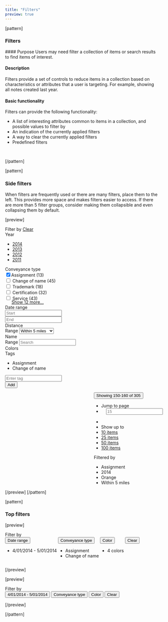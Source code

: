 ```yaml
---
title: "Filters"
preview: true
---
```


[pattern]
<h3>Filters</h3>
#### Purpose
Users may need filter a collection of items or search results to find items of interest.

#### Description
Filters provide a set of controls to reduce items in a collection based on characteristics or attributes that a user is targeting. For example, showing all notes created last year.

#### Basic functionality
Filters can provide the following functionality:
- A list of interesting attributes common to items in a collection, and 
possible values to filter by
- An indication of the currently applied filters
- A way to clear the currently applied filters
- Predefined filters

&nbsp;

[/pattern]

[pattern]
### Side filters
When filters are frequently used or there are many filters, place them to the left. This provides more space and makes filters easier to access. If there are more than 5 filter groups, consider making them collapsible and even collapsing them by default.

[preview]
<div class="container-fluid" style="margin-top: 8px;">
    <div class="row">
        <div style="width: 275px;" class="panel panel-default pull-left">
            <form class="filters">
                <div class="filter-heading">
                    Filter by <a href="" class="filters-clear">Clear</a>
                </div>
                <div class="filter-list">
                    <div data-toggle="collapse" data-target="#filterGroup8" class="filter-group-title">
                        Year <i class="fa fa-angle-right pull-right text-muted fa-1x"></i>
                    </div>
                    <div id="filterGroup8" class="collapse in">
                        <div class="filter-group-content">
                            <div class="form-group">
                                <ul class="list-unstyled">
                                    <li><a href="">2014</a></li>
                                    <li><a href="">2013</a></li>
                                    <li><a href="">2012</a></li>
                                    <li><a href="">2011</a></li>
                                </ul>
                            </div>
                        </div>
                    </div>
                    <div data-toggle="collapse" data-target="#filterGroup2" class="filter-group-title">
                        <i class="fa fa-angle-down pull-right text-muted fa-1x"></i> Conveyance type 
                    </div>
                    <div id="filterGroup2" class="collapse in">
                        <div class="filter-group-content">
                            <div class="form-group">
                                <div class="checkbox">
                                    <label><input checked type="checkbox">Assignment <span class="text-muted">(13)</span></label>
                                </div>
                                <div class="checkbox">
                                    <label><input type="checkbox"> Change of name <span class="text-muted">(45)</span></label>
                                </div>
                                <div class="checkbox">
                                    <label><input type="checkbox"> Trademark <span class="text-muted">(18)</span></label>
                                </div>
                                <div class="checkbox">
                                    <label><input type="checkbox"> Certification <span class="text-muted">(32)</span></label>
                                </div>
                                <div class="checkbox">
                                    <label><input type="checkbox"> Service <span class="text-muted">(43)</span></label>
                                </div>
                                <a href="" style="margin-left: 21px; display: block; margin-top: -5px;">Show 12 more...</a>
                            </div>
                        </div>
                    </div>
                    <div data-toggle="collapse" data-target="#filterGroup1" class="filter-group-title">
                        <i class="fa fa-angle-right pull-right text-muted fa-1x"></i> Date range 
                    </div>
                    <div id="filterGroup1" class="collapse in">
                        <div class="filter-group-content">
                            <div class="row">
                                <div class="form-group col-sm-6">
                                    <span class="input-icon fa fa-calendar-o"></span>
                                    <input type="text" placeholder="Start" class="datepicker form-control" data-inputmask="'mask': 'm/d/y', 'placeholder': 'mm/dd/yyyy'">
                                </div>
                                <div class="form-group col-sm-6">
                                    <span class="input-icon fa fa-calendar-o"></span>
                                    <input type="text" placeholder="End" class="datepicker form-control" data-inputmask="'mask': 'm/d/y', 'placeholder': 'mm/dd/yyyy'">
                                </div>
                            </div>
                        </div>
                    </div>
                    <div data-toggle="collapse" data-target="#filterGroup5" class="filter-group-title">
                        <i class="fa fa-angle-right pull-right text-muted fa-1x"></i> Distance 
                    </div>
                    <div id="filterGroup5" class="collapse in">
                        <div class="filter-group-content">
                            <div class="form-group">
                                <label for="serange" class="sr-only control-label">Range</label>
                                <select name="" id="serange" class="form-control select2">
                                    <option value="5">Within 5 miles</option>
                                    <option value="255">Within 25 miles</option>
                                </select>
                            </div>
                        </div>
                    </div>
                    <div data-toggle="collapse" data-target="#filterGroup6" class="filter-group-title">
                        <i class="fa fa-angle-right pull-right text-muted fa-1x"></i> Name 
                    </div>
                    <div id="filterGroup6" class="collapse in">
                        <div class="filter-group-content">
                            <div class="form-group">
                                <label for="serange" class="sr-only control-label">Range</label>
                                <span class="input-icon fa fa-search"></span>
                                <input type="text" class="form-control" placeholder="Search">
                            </div>
                        </div>
                    </div>
                    <div data-toggle="collapse" data-target="#filterGroup3" class="filter-group-title">
                        Colors <i class="fa fa-angle-right pull-right text-muted fa-1x"></i>
                    </div>
                    <div id="filterGroup3" class="collapse in">
                        <div class="filter-group-content">
                            <div class="form-group">
                                <div style="background-color: red;" class="filter-color"></div>
                                <div style="background-color: green;" class="filter-color"></div>
                                <div style="background-color: orange;" class="filter-color active"></div>
                                <div style="background-color: purple;" class="filter-color"></div>
                                <div style="background-color: black;" class="filter-color"></div>
                                <div style="background-color: white;" class="filter-color"></div>
                            </div>
                        </div>
                    </div>
                    <div data-toggle="collapse" data-target="#filterGroup7" class="filter-group-title">
                        Tags <i class="fa fa-angle-right pull-right text-muted fa-1x"></i>
                    </div>
                    <div id="filterGroup7" class="collapse in">
                        <div class="filter-group-content">
                            <div class="form-group">
                                <ul class="list-unstyled">
                                    <li class="filter-value">Assignment <i class="pull-right fa fa-times"></i></li>
                                    <li class="filter-value">Change of name <i class="pull-right fa fa-times"></i></li>
                                </ul>
                                <div class="input-group">
                                  <input class="form-control" type="email" placeholder="Enter tag">
                                  <div class="input-group-btn">
                                    <button class="btn btn-default">Add</button>
                                  </div>
                                </div>
                            </div>
                        </div>
                    </div>
                </div>
            </form>
        </div>
        <div style="margin-left: 290px;" class="panel panel-default">
            <div class="filter-criteria" style="display: inline-block; width: 100%; float; left;">
                <div class="pull-right">
                    <div class="dropdown" style="display: inline-block">
                        <button type="button" id="dropdownMenu3" class="btn btn-link dropdown-toggle" data-toggle="dropdown"><span class="text-muted normal">Showing</span> 150-160 <span class="text-muted normal">of</span> 305 <span class="caret"></span></button>
                        <ul class="dropdown-menu" role="menu" aria-labelledby="dropdownMenu3">
                            <li role="presentation" class="dropdown-header">Jump to page</li>
                            <li style="padding: 0 16px;" role="presentation">
                                <form action="">
                                    <input type="text" placeholder="15" class="form-control"/>
                                </form>
                            </li>
                            <li class="divider"></li>
                            <li role="presentation" class="dropdown-header">Show up to</li>
                            <li role="presentation"><a role="menuitem" tabindex="-1" href="#">10 items</a></li>
                            <li role="presentation"><a role="menuitem" tabindex="-1" href="#">25 items</a></li>
                            <li role="presentation"><a role="menuitem" tabindex="-1" href="#">50 items</a></li>
                            <li role="presentation"><a role="menuitem" tabindex="-1" href="#">100 items</a></li>
                        </ul>
                    </div> <div class="btn-group">
                      <a href="#" class="btn btn-default"><i class="fa fa-angle-left"></i></a>
                     <a href="#" class="btn btn-default"><i class="fa fa-angle-right"></i></a>
                    </div>
                </div>
                <span class="toolbar-text">
                    Filtered by
                    <ul class="filter-applied-list">
                        <li>Assignment <i class="fa fa-times-circle fa-1x"></i></li>
                        <li>2014 <i class="fa fa-times-circle fa-1x"></i></li>
                        <li>Orange <i class="fa fa-times-circle fa-1x"></i></li>
                        <li>Within 5 miles <i class="fa fa-times-circle fa-1x"></i></li>
                    </ul>
                </span>
            </div>
            <h5 style="margin: 0;"></h5>
        </div>
    </div>
</div>
[/preview]
[/pattern]

[pattern]
### Top filters

[preview]
<div class="container-fluid" style="margin-top: 8px;">
    <form class="filters filters-horizontal">
        <div class="filter-heading">Filter by</div>
        <div style="display: inline-block; vertical-align: top;">
            <button class="btn btn-link">
                Date range <span class="caret"></span>
            </button>
            <ul class="list-unstyled">
                <li class="filter-value">4/01/2014 - 5/01/2014 <i class="pull-right fa fa-times"></i></li>
            </ul>
        </div>
        <div style="display: inline-block; vertical-align: top;">
            <button class="btn btn-link">
                Conveyance type <span class="caret"></span>
            </button>
            <ul class="list-unstyled">
                <li class="filter-value">Assignment <i class="pull-right fa fa-times"></i></li>
                <li class="filter-value">Change of name <i class="pull-right fa fa-times"></i></li>
            </ul>
        </div>
        <div style="display: inline-block; vertical-align: top;">
            <button class="btn btn-link">
                Color <span class="caret"></span>
            </button>
            <ul class="list-unstyled">
                <li class="filter-value">4 colors <i class="pull-right fa fa-times"></i></li>
            </ul>
        </div>
        <button class="btn btn-link">
            Clear
        </button>
   </form>
</div>
[/preview]

[preview]
<div class="container-fluid" style="margin-top: 8px;">
    <form class="filters filters-horizontal">
        <div class="filter-heading">Filter by</div>
        <button class="btn btn-link">
            4/01/2014 - 5/01/2014 <span class="caret"></span>
        </button>
        <button class="btn btn-link">
            Conveyance type <span class="caret"></span>
        </button>
        <button class="btn btn-link">
            Color <span class="caret"></span>
        </button>
        <button class="btn btn-link">
            Clear
        </button>
   </form>
</div>
[/preview]

[/pattern]
